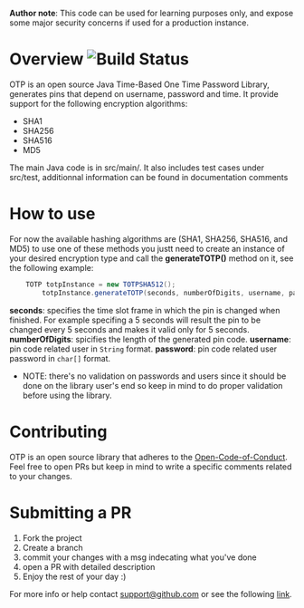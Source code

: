 **Author note**: This code can be used for learning purposes only, and expose some major security concerns if used for a production instance.
# Overview   ![Build Status](https://travis-ci.org/Ahmad-alsanie/OTP.svg?branch=HEAD)
OTP is an open source Java Time-Based One Time Password Library, generates pins that depend on username, password and time. 
It provide support for the following encryption algorithms:
- SHA1
- SHA256
- SHA516
- MD5

The main Java code is in src/main/. It also includes test cases under src/test, additionnal information can be found in documentation comments 

# How to use
For now the available hashing algorithms are (SHA1, SHA256, SHA516, and MD5) to use one of these methods you justt need to create an instance of your desired encryption type and call the **generateTOTP()** method on it, see the following example:

```Java
    TOTP totpInstance = new TOTPSHA512();
		totpInstance.generateTOTP(seconds, numberOfDigits, username, password);
```

**seconds**: specifies the time slot frame in which the pin is changed when finished. For example specifing a 5 seconds will result the pin to be changed every 5 seconds and makes it valid only for 5 seconds.
**numberOfDigits**: spicifies the length of the generated pin code.
**username**: pin code related user in ```String``` format.
**password**: pin code related user password in ```char[]``` format.

- NOTE: there's no validation on passwords and users since it should be done on the library user's end so keep in mind to do proper validation before using the library.

# Contributing

OTP is an open source library that adheres to the [Open-Code-of-Conduct](http://todogroup.org/opencodeofconduct/). Feel free to open PRs but keep in mind to write a specific comments related to your changes.

# Submitting a PR
1. Fork the project
2. Create a branch 
3. commit your changes with a msg indecating what you've done
4. open a PR with detailed description 
5. Enjoy the rest of your day :)

For more info or help contact support@github.com or see the following [link](https://help.github.com/articles/about-pull-requests/).
